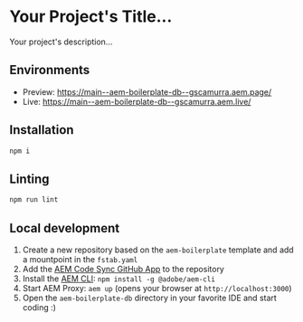 # Your Project's Title...
Your project's description...

## Environments
- Preview: https://main--aem-boilerplate-db--gscamurra.aem.page/
- Live: https://main--aem-boilerplate-db--gscamurra.aem.live/

## Installation

```sh
npm i
```

## Linting

```sh
npm run lint
```

## Local development

1. Create a new repository based on the `aem-boilerplate` template and add a mountpoint in the `fstab.yaml`
1. Add the [AEM Code Sync GitHub App](https://github.com/apps/aem-code-sync) to the repository
1. Install the [AEM CLI](https://github.com/adobe/helix-cli): `npm install -g @adobe/aem-cli`
1. Start AEM Proxy: `aem up` (opens your browser at `http://localhost:3000`)
1. Open the `aem-boilerplate-db` directory in your favorite IDE and start coding :)
